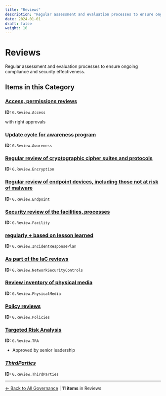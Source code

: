 ```yaml
---
title: "Reviews"
description: "Regular assessment and evaluation processes to ensure ongoing compliance and security effectiveness."
date: 2024-01-01
draft: false
weight: 10
---
```


# Reviews

Regular assessment and evaluation processes to ensure ongoing compliance and security effectiveness.

## Items in this Category

### [Access, permissions reviews](access-permissions-reviews/)

**ID:** `G.Review.Access`

with right approvals

### [Update cycle for awareness program](update-cycle-for-awareness-program/)

**ID:** `G.Review.Awareness`

### [Regular review of cryptographic cipher suites and protocols](regular-review-of-cryptographic-cipher-suites-and-protocols/)

**ID:** `G.Review.Encryption`

### [Regular review of endpoint devices, including those not at risk of malware](regular-review-of-endpoint-devices-including-those-not-at-risk-of-malware/)

**ID:** `G.Review.Endpoint`

### [Security review of the facilities, processes](security-review-of-the-facilities-processes/)

**ID:** `G.Review.Facility`

### [regularly + based on lesson learned](regularly-+-based-on-lesson-learned/)

**ID:** `G.Review.IncidentResponsePlan`

### [As part of the IaC reviews](as-part-of-the-iac-reviews/)

**ID:** `G.Review.NetworkSecurityControls`

### [Review inventory of physical media](review-inventory-of-physical-media/)

**ID:** `G.Review.PhysicalMedia`

### [Policy reviews](policy-reviews/)

**ID:** `G.Review.Policies`

### [Targeted Risk Analysis](targeted-risk-analysis/)

**ID:** `G.Review.TRA`

- Approved by senior leadership

### [*ThirdParties*](g.review.thirdparties/)

**ID:** `G.Review.ThirdParties`


---

[← Back to All Governance](/governance/) | **11 items** in Reviews
